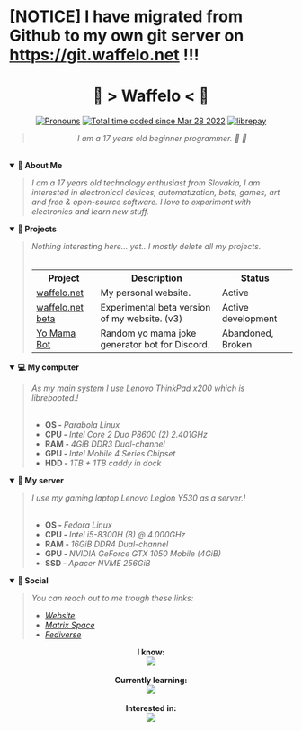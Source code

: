 
# [NOTICE] I have migrated from Github to my own git server on https://git.waffelo.net !!!


<div align='center'>
  <h1> 🐾 > Waffelo < 🐾</h1>
  <a href="https://en.pronouns.page/@waffelo"><img alt='Pronouns' src='https://img.shields.io/badge/Pronouns-He%2FHim-f3c0ff' /></a> <a href="https://wakatime.com/@29725049-7048-4ebb-8064-21f95716ce5a"><img src="https://wakatime.com/badge/user/29725049-7048-4ebb-8064-21f95716ce5a.svg" alt="Total time coded since Mar 28 2022" /></a> <a href="https://liberapay.com/Waffelo/donate" target="blank"><img src="https://shields.io/badge/donate_with-liberapay-F6C915?logo=liberapay" alt="librepay"/></a>
    <br/>

   <blockquote><i>I am a 17 years old beginner programmer. 🧇 🐾 </i></div></blockquote>
  <br/>
  <details open>
    <summary><b>🌸 About Me</b></summary>
   <blockquote> <i>I am a 17 years old technology enthusiast from Slovakia, I am interested in electronical devices, automatization, bots, games, art and       free & open-source software. I love to experiment with electronics and learn new stuff.</i></blockquote>
  </details>
  
  <details open>
    <summary><b>📂 Projects</b></summary>
   <blockquote> <i>Nothing interesting here... yet.. I mostly delete all my projects.</i>
     <br></br>
  
 
 <table>
  <tr>
    <th>Project</th>
    <th>Description</th>
    <th>Status</th>
  </tr>
  
  <tr>
    <td><a href="https://github.com/Waffelo/waffelo.net">waffelo.net</a></td>
    <td>My personal website.</td>
    <td>Active</td>
  </tr>
   
   <tr>
    <td><a href="https://github.com/Waffelo/website-beta">waffelo.net beta</a></td>
    <td>Experimental beta version of my website. (v3)</td>
    <td>Active development</td>
   </tr>
   
  <tr>
    <td><a href="https://github.com/Waffelo/yomama-bot">Yo Mama Bot</a></td>
    <td>Random yo mama joke generator bot for Discord.</td>
    <td>Abandoned, Broken</td>
  </tr>
  


</table> 
   </blockquote>
  
  </details>
  
  <details open>
    <summary><b>💻 My computer</b></summary>
   <blockquote> 
     <i>As my main system I use Lenovo ThinkPad x200 which is librebooted.</a>!</i>
     <br></br>
    <ul>
      <li><b>OS  - </b><i>Parabola Linux</i></li>
      <li><b>CPU - </b><i>Intel Core 2 Duo P8600 (2) 2.401GHz</i></li>
      <li><b>RAM - </b><i>4GiB DDR3 Dual-channel</i></li>
      <li><b>GPU - </b><i>Intel Mobile 4 Series Chipset</i></li>
      <li><b>HDD - </b><i>1TB + 1TB caddy in dock</i></li>
     </ul>
     
   </blockquote>
  </details open>
    
  <details open>
    <summary><b>💾 My server</b></summary>
   <blockquote> 
     <i>I use my gaming laptop Lenovo Legion Y530 as a server.</a>!</i>
     <br></br>
    <ul>
      <li><b>OS  - </b><i>Fedora Linux</i></li>
      <li><b>CPU - </b><i>Intel i5-8300H (8) @ 4.000GHz</i></li>
      <li><b>RAM - </b><i>16GiB DDR4 Dual-channel</i></li>
      <li><b>GPU - </b><i>NVIDIA GeForce GTX 1050 Mobile (4GiB)</i></li>
      <li><b>SSD - </b><i>Apacer NVME 256GiB</i></li>
     </ul>
     
   </blockquote>
  </details open>    
    
    
  <details open>
    <summary><b>💭 Social</b></summary>
    <blockquote> <i>You can reach out to me trough these links:
      <ul>
        <li><a href="https://waffelo.net">Website</a></li>
        <li><a href="https://matrix.to/#/!olFnGkZMAwnDpcxacl:matrix.org?via=matrix.org">Matrix Space</a></li>
        <li><a href="https://stop.voring.me/@waffelo">Fediverse</a></li>
      </ul>
      </i></blockquote>
  </details>
  
<div align='center'>
   <b>I know:</b><br/>
   <a href="https://skillicons.dev">
    <img src="https://skillicons.dev/icons?i=md,latex,linux,vim,git" />
   </a>
  </div>
  
 <br/>
 <div align='center'>
   <b>Currently learning:</b><br/>
   <a href="https://skillicons.dev">
    <img src="https://skillicons.dev/icons?i=arduino,python,cpp,rust" />
   </a>
  </div>
  
  <br/>
 <div align='center'>
  <b>Interested in:</b><br>
   <a href="https://skillicons.dev">
    <img src="https://skillicons.dev/icons?i=go,js,bevy,docker,bsd,blender,godot,bots" />
   </a>
  </div>
  
  
 
  
